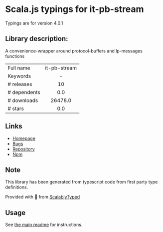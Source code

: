 
# Scala.js typings for it-pb-stream

Typings are for version 4.0.1

## Library description:
A convenience-wrapper around protocol-buffers and lp-messages functions

|                    |                 |
| ------------------ | :-------------: |
| Full name          | it-pb-stream |
| Keywords           | - |
| # releases         | 10 |
| # dependents       | 0.0 |
| # downloads        | 26478.0 |
| # stars            | 0.0 |

## Links
- [Homepage](https://github.com/achingbrain/it-pb-stream#readme)
- [Bugs](https://github.com/achingbrain/it-pb-stream/issues)
- [Repository](https://github.com/achingbrain/it-pb-stream)
- [Npm](https://www.npmjs.com/package/it-pb-stream)
    


## Note
This library has been generated from typescript code from first party type definitions.

Provided with :purple_heart: from [ScalablyTyped](https://github.com/oyvindberg/ScalablyTyped)

## Usage
See [the main readme](../../readme.md) for instructions.


